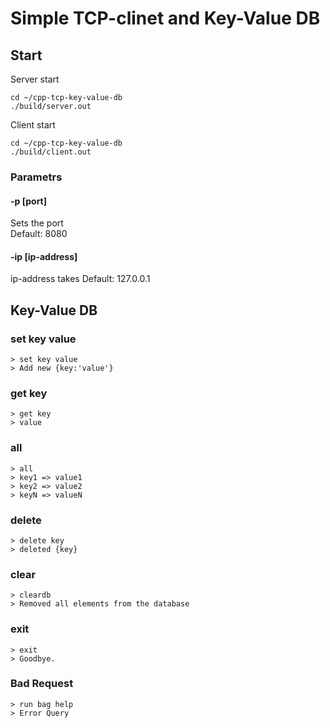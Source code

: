 # Simple TCP-clinet and Key-Value DB

## Start
Server start

    cd ~/cpp-tcp-key-value-db
    ./build/server.out

Client start

    cd ~/cpp-tcp-key-value-db
    ./build/client.out

### Parametrs

#### -p [port]
Sets the port  
Default: 8080

#### -ip [ip-address]
ip-address takes
Default: 127.0.0.1

## Key-Value DB

### set key value

    > set key value
    > Add new {key:'value'}

### get key

    > get key
    > value

### all

    > all
    > key1 => value1
    > key2 => value2
    > keyN => valueN

### delete

    > delete key
    > deleted {key}

### clear

    > cleardb
    > Removed all elements from the database

### exit

    > exit
    > Goodbye.

### Bad Request

    > run bag help
    > Error Query
